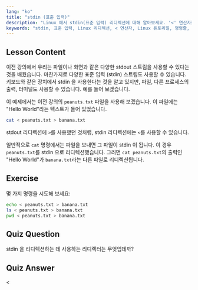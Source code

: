 ```yaml
---
lang: "ko"
title: "stdin (표준 입력)"
description: "Linux 에서 stdin(표준 입력) 리디렉션에 대해 알아보세요. '<' 연산자를 파일 및 명령과 함께 사용하는 방법을 이해합니다. 실제 예제를 탐색하고 Linux 명령줄 기술을 향상시키세요."
keywords: "stdin, 표준 입력, Linux 리디렉션, < 연산자, Linux 튜토리얼, 명령줄, 초보자, 가이드"
---
```


## Lesson Content

이전 강의에서 우리는 파일이나 화면과 같은 다양한 stdout 스트림을 사용할 수 있다는 것을 배웠습니다. 마찬가지로 다양한 표준 입력 (stdin) 스트림도 사용할 수 있습니다. 키보드와 같은 장치에서 stdin 을 사용한다는 것을 알고 있지만, 파일, 다른 프로세스의 출력, 터미널도 사용할 수 있습니다. 예를 들어 보겠습니다.

이 예제에서는 이전 강의의 `peanuts.txt` 파일을 사용해 보겠습니다. 이 파일에는 "Hello World"라는 텍스트가 들어 있었습니다.

```bash
cat < peanuts.txt > banana.txt
```

stdout 리디렉션에 `>`를 사용했던 것처럼, stdin 리디렉션에는 `<`를 사용할 수 있습니다.

일반적으로 `cat` 명령에서는 파일을 보내면 그 파일이 stdin 이 됩니다. 이 경우 `peanuts.txt`를 stdin 으로 리디렉션했습니다. 그러면 `cat peanuts.txt`의 출력인 "Hello World"가 `banana.txt`라는 다른 파일로 리디렉션됩니다.

## Exercise

몇 가지 명령을 시도해 보세요:

```bash
echo < peanuts.txt > banana.txt
ls < peanuts.txt > banana.txt
pwd < peanuts.txt > banana.txt
```

## Quiz Question

stdin 을 리디렉션하는 데 사용하는 리디렉터는 무엇입데까?

## Quiz Answer

<
